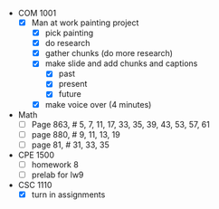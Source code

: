 - COM 1001
	- [x] Man at work painting project
		- [x] pick painting
		- [x] do research
		- [x] gather chunks (do more research)
		- [x] make slide and add chunks and captions
			- [x] past
			- [x] present
			- [x] future
		- [x] make voice over (4 minutes)
- Math
	- [ ] Page 863, # 5, 7, 11, 17, 33, 35, 39, 43, 53, 57, 61
	- [ ] page 880, # 9, 11, 13, 19
	- [ ] page 81, # 31, 33, 35  
- CPE 1500
	- [ ] homework 8
	- [ ] prelab for lw9
- CSC 1110
	- [x] turn in assignments
